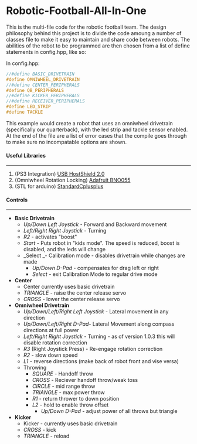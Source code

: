 Robotic-Football-All-In-One
=====

This is the multi-file code for the robotic football team. The design philosophy behind this project is to divide the code amoung a number of classes file to make it easy to maintain and share code between robots. The abilities of the robot to be programmed are then chosen from a list of define statements in config.hpp, like so:

In config.hpp:
````c++
//#define BASIC_DRIVETRAIN
#define OMNIWHEEL_DRIVETRAIN
//#define CENTER_PERIPHERALS
#define QB_PERIPHERALS
//#define KICKER_PERIPHERALS
//#define RECEIVER_PERIPHERALS
#define LED_STRIP
#define TACKLE
````
This example would create a robot that uses an omniwheel drivetrain (specifically our quarterback), with the led strip and tackle sensor enabled. At the end of the file are a list of error cases that the compile goes through to make sure no incompatable options are shown.

#### Useful Libraries
---
1. (PS3 Integration) [USB HostShield 2.0](https://github.com/felis/USB_Host_Shield_2.0)
2. (Omniwheel Rotation Locking) [Adafruit BNO055](https://github.com/adafruit/Adafruit_BNO055)
3. (STL for arduino) [StandardCplusplus](https://github.com/maniacbug/StandardCplusplus)

#### Controls
---
  - **Basic Drivetrain**
    - _Up/Down Left Joystick_ - Forward and Backward movement
    - _Left/Right Right Joystick_ - Turning
    - _R2_ - activates "boost"
    - _Start_ - Puts robot in "kids mode". The speed is reduced, boost is disabled, and the leds will change
    - _Select _- Calibration mode - disables drivetrain while changes are made
      - _Up/Down D-Pad_ - compensates for drag left or right
      - _Select_ - exit Calibration Mode to regular drive mode
  - **Center**
    - Center currently uses basic drivetrain
    - _TRIANGLE_ - raise the center release servo
    - _CROSS_ - lower the center release servo
  - **Omniwheel Drivetrain**
    - _Up/Down/Left/Right Left Joystick_ - Lateral movement in any direction
    - _Up/Down/Left/Right D-Pad_- Lateral Movement along compass directions at full power
    - _Left/Right Right Joystick_ - Turning - as of version 1.0.3 this will disable rotation correction
    - _R3_ (Right Joystick Press) - Re-engage rotation correction
    - _R2_ - slow down speed
    - _L1_ - reverse directions (make back of robot front and vise versa)
    - Throwing
      - _SQUARE_ - Handoff throw
      - _CROSS_ - Reciever handoff throw/weak toss
      - _CIRCLE_ - mid range throw
      - _TRIANGLE_ - max power throw
      - _R1_ - return thrower to down position
      - _L2_ - hold to enable throw offset 
        - _Up/Down D-Pad_ - adjust power of all throws but triangle
  - **Kicker**
    - Kicker - currently uses basic drivetrain
    - _CROSS_ - kick
    - _TRIANGLE_ - reload